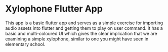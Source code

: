 # Xylophone Flutter App
This app is a basic flutter app and serves as a simple exercise for importing audio assets into flutter and getting them to play on user command. It has a basic and multi-coloured UI which gives the clear implication that we are examining a simple xylophone, similar to one you might have seen in elementary school.
